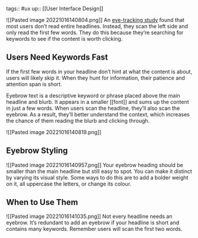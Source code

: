 tags:: #ux
up:: [[User Interface Design]]

![[Pasted image 20221016140804.png]]
An [eye-tracking study](http://www.math.unipd.it/~massimo/corsi/tecweb2/Eyetrack-III.pdf) found that most users don’t read entire headlines. Instead, they scan the left side and only read the first few words. They do this because they’re searching for keywords to see if the content is worth clicking.

## Users Need Keywords Fast

If the first few words in your headline don’t hint at what the content is about, users will likely skip it. When they hunt for information, their patience and attention span is short.

Eyebrow text is a descriptive keyword or phrase placed above the main headline and blurb. It appears in a smaller [[font]] and sums up the content in just a few words. When users scan the headline, they’ll also scan the eyebrow. As a result, they’ll better understand the context, which increases the chance of them reading the blurb and clicking through.

![[Pasted image 20221016140819.png]]

## Eyebrow Styling

![[Pasted image 20221016140957.png]]
Your eyebrow heading should be smaller than the main headline but still easy to spot. You can make it distinct by varying its visual style. Some ways to do this are to add a bolder weight on it, all uppercase the letters, or change its colour.

## When to Use Them

![[Pasted image 20221016141035.png]]
Not every headline needs an eyebrow. It’s redundant to add an eyebrow if your headline is short and contains many keywords. Remember users will scan the first two words.

